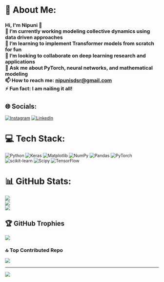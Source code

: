 # 💫 About Me:
### Hi, I'm Nipuni 👋<br>🔭 I’m currently working modeling collective dynamics using data driven approaches <br>🌱 I’m learning to implement Transformer models from scratch  for fun<br>👯 I’m looking to collaborate on deep learning research and applications  <br>💬 Ask me about PyTorch, neural networks, and mathematical modeling  <br>📫 How to reach me: nipunisdsr@gmail.com<br>⚡ Fun fact: I am nailing it all!


## 🌐 Socials:
[![Instagram](https://img.shields.io/badge/Instagram-%23E4405F.svg?logo=Instagram&logoColor=white)](https://instagram.com/https://www.instagram.com/i_am_nipuni_s/) [![LinkedIn](https://img.shields.io/badge/LinkedIn-%230077B5.svg?logo=linkedin&logoColor=white)](https://linkedin.com/in/https://www.linkedin.com/in/nipunisdsr/) 

# 💻 Tech Stack:
![Python](https://img.shields.io/badge/python-3670A0?style=for-the-badge&logo=python&logoColor=ffdd54) ![Keras](https://img.shields.io/badge/Keras-%23D00000.svg?style=for-the-badge&logo=Keras&logoColor=white) ![Matplotlib](https://img.shields.io/badge/Matplotlib-%23ffffff.svg?style=for-the-badge&logo=Matplotlib&logoColor=black) ![NumPy](https://img.shields.io/badge/numpy-%23013243.svg?style=for-the-badge&logo=numpy&logoColor=white) ![Pandas](https://img.shields.io/badge/pandas-%23150458.svg?style=for-the-badge&logo=pandas&logoColor=white) ![PyTorch](https://img.shields.io/badge/PyTorch-%23EE4C2C.svg?style=for-the-badge&logo=PyTorch&logoColor=white) ![scikit-learn](https://img.shields.io/badge/scikit--learn-%23F7931E.svg?style=for-the-badge&logo=scikit-learn&logoColor=white) ![Scipy](https://img.shields.io/badge/SciPy-%230C55A5.svg?style=for-the-badge&logo=scipy&logoColor=%white) ![TensorFlow](https://img.shields.io/badge/TensorFlow-%23FF6F00.svg?style=for-the-badge&logo=TensorFlow&logoColor=white)
# 📊 GitHub Stats:
![](https://github-readme-stats.vercel.app/api?username=NipuniSenani&theme=dark&hide_border=false&include_all_commits=true&count_private=true)<br/>
![](https://github-readme-streak-stats.herokuapp.com/?user=NipuniSenani&theme=dark&hide_border=false)<br/>
![](https://github-readme-stats.vercel.app/api/top-langs/?username=NipuniSenani&theme=dark&hide_border=false&include_all_commits=true&count_private=true&layout=compact)

## 🏆 GitHub Trophies
![](https://github-profile-trophy.vercel.app/?username=NipuniSenani&theme=radical&no-frame=false&no-bg=true&margin-w=4)

### 🔝 Top Contributed Repo
![](https://github-contributor-stats.vercel.app/api?username=NipuniSenani&limit=5&theme=dark&combine_all_yearly_contributions=true)

---
[![](https://visitcount.itsvg.in/api?id=NipuniSenani&icon=0&color=0)](https://visitcount.itsvg.in)

<!-- Proudly created with GPRM ( https://gprm.itsvg.in ) -->
